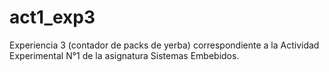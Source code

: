 # act1_exp3
Experiencia 3 (contador de packs de yerba) correspondiente a la Actividad Experimental N°1 de la asignatura Sistemas Embebidos.
